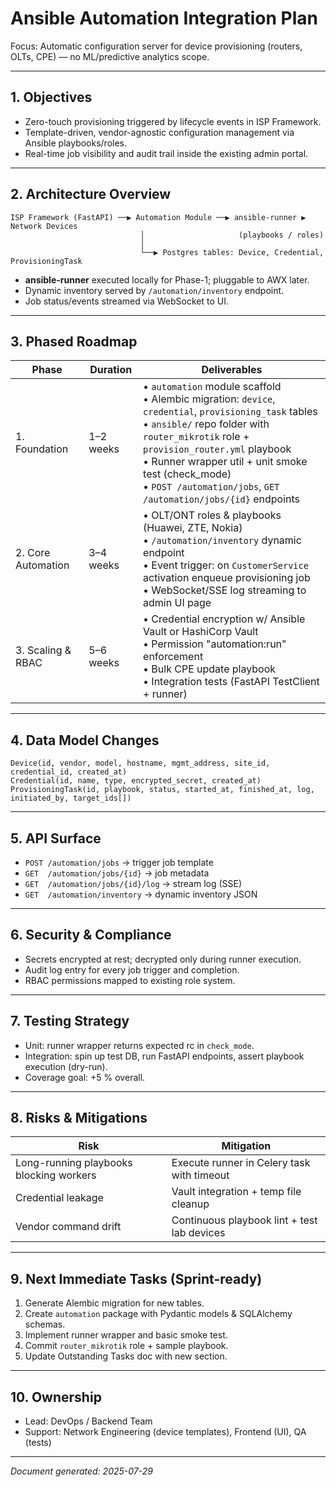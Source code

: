 # Ansible Automation Integration Plan

Focus: Automatic configuration server for device provisioning (routers, OLTs, CPE) — no ML/predictive analytics scope.

---
## 1. Objectives
- Zero-touch provisioning triggered by lifecycle events in ISP Framework.
- Template-driven, vendor-agnostic configuration management via Ansible playbooks/roles.
- Real-time job visibility and audit trail inside the existing admin portal.

---
## 2. Architecture Overview
```
ISP Framework (FastAPI) ──▶ Automation Module ──▶ ansible-runner ▶ Network Devices
                             │                     (playbooks / roles)
                             │
                             └──▶ Postgres tables: Device, Credential, ProvisioningTask
```
- **ansible-runner** executed locally for Phase-1; pluggable to AWX later.
- Dynamic inventory served by `/automation/inventory` endpoint.
- Job status/events streamed via WebSocket to UI.

---
## 3. Phased Roadmap
| Phase | Duration | Deliverables |
|-------|----------|--------------|
| 1. Foundation | 1–2 weeks | • `automation` module scaffold<br>• Alembic migration: `device`, `credential`, `provisioning_task` tables<br>• `ansible/` repo folder with `router_mikrotik` role + `provision_router.yml` playbook<br>• Runner wrapper util + unit smoke test (check_mode)<br>• `POST /automation/jobs`, `GET /automation/jobs/{id}` endpoints |
| 2. Core Automation | 3–4 weeks | • OLT/ONT roles & playbooks (Huawei, ZTE, Nokia)<br>• `/automation/inventory` dynamic endpoint<br>• Event trigger: on `CustomerService` activation enqueue provisioning job<br>• WebSocket/SSE log streaming to admin UI page |
| 3. Scaling & RBAC | 5–6 weeks | • Credential encryption w/ Ansible Vault or HashiCorp Vault<br>• Permission "automation:run" enforcement<br>• Bulk CPE update playbook<br>• Integration tests (FastAPI TestClient + runner) |

---
## 4. Data Model Changes
```text
Device(id, vendor, model, hostname, mgmt_address, site_id, credential_id, created_at)
Credential(id, name, type, encrypted_secret, created_at)
ProvisioningTask(id, playbook, status, started_at, finished_at, log, initiated_by, target_ids[])
```

---
## 5. API Surface
- `POST /automation/jobs` → trigger job template
- `GET  /automation/jobs/{id}` → job metadata
- `GET  /automation/jobs/{id}/log` → stream log (SSE)
- `GET  /automation/inventory` → dynamic inventory JSON

---
## 6. Security & Compliance
- Secrets encrypted at rest; decrypted only during runner execution.
- Audit log entry for every job trigger and completion.
- RBAC permissions mapped to existing role system.

---
## 7. Testing Strategy
- Unit: runner wrapper returns expected rc in `check_mode`.
- Integration: spin up test DB, run FastAPI endpoints, assert playbook execution (dry-run).
- Coverage goal: +5 % overall.

---
## 8. Risks & Mitigations
| Risk | Mitigation |
|------|------------|
| Long-running playbooks blocking workers | Execute runner in Celery task with timeout |
| Credential leakage | Vault integration + temp file cleanup |
| Vendor command drift | Continuous playbook lint + test lab devices |

---
## 9. Next Immediate Tasks (Sprint-ready)
1. Generate Alembic migration for new tables.
2. Create `automation` package with Pydantic models & SQLAlchemy schemas.
3. Implement runner wrapper and basic smoke test.
4. Commit `router_mikrotik` role + sample playbook.
5. Update Outstanding Tasks doc with new section.

---
## 10. Ownership
- Lead: DevOps / Backend Team
- Support: Network Engineering (device templates), Frontend (UI), QA (tests)

---
*Document generated: 2025-07-29*
